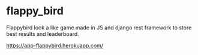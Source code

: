 # flappy_bird

Flappybird look a like game made in JS and django rest framework to store best results and leaderboard.

https://app-flappybird.herokuapp.com/
